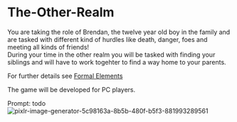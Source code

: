 # The-Other-Realm

You are taking the role of Brendan, the twelve year old boy in the family and are tasked with different kind of hurdles like death, danger, foes and meeting all kinds of friends! </br>
During your time in the other realm you will be tasked with finding your siblings and will have to work togehter to find a way home to your parents. </br>

For further details see [Formal Elements](https://github.com/HolyTrie/The-Other-Realm/blob/main/formal-elements.md)

The game will be developed for PC players. </br>

Prompt: todo
![pixlr-image-generator-5c98163a-8b5b-480f-b5f3-881993289561](https://github.com/HolyTrie/The-Other-Realm/assets/73894107/590cba7e-a090-4395-98af-36071be85317)
